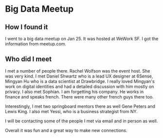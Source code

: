 # Big Data Meetup

## How I found it
I went to a big data meetup on Jan 25. It was hosted at WeWork SF.
I got the information from meetup.com. 

## Who did I meet
I met a number of people there. Rachel Wolfson was the event host. She was very kind.
I met Daniel Shwartz who is a lead UX designer at 6Sense, Mingyan Hu who is a data scientist at Drawbridge.
I really loved Mingyan's work on digital identities and had a detailed discussion with him mostly on privacy.
I also met Sophian. I am forgetting his company. He works in finance and speaks french. There were many other french guys there too.

Interestingly, I met two springboard mentors there as well Gene Peters and Lewis King. 
I also met Yessi, who is a business strategist from NY.

I will be contacting some of the people I met via email and in person as well. 

Overall it was fun and a great way to make new connections.
